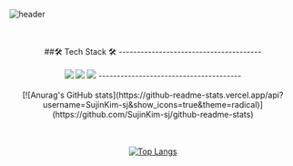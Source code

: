 <!--
**SujinKim-sj/SujinKim-sj** is a ✨ _special_ ✨ repository because its `README.md` (this file) appears on your GitHub profile.

Here are some ideas to get you started:

- 🔭 I’m currently working on ...
- 🌱 I’m currently learning ...
- 👯 I’m looking to collaborate on ...
- 🤔 I’m looking for help with ...
- 💬 Ask me about ...
- 📫 How to reach me: ...
- 😄 Pronouns: ...
- ⚡ Fun fact: ...
-->

![header](https://capsule-render.vercel.app/api?type=wave&color=5587A2&height=300&section=header&text=Sujin%20Kim&fontSize=90)
<div align="center">
  <br/><br/>
  ##🛠 Tech Stack 🛠
  ---------------------------------------
  <br/><br/>
  <img src="https://img.shields.io/badge/JAVA-007396?style=for-the-badge&logo=java&logoColor=white">
  <img src="https://img.shields.io/badge/Spring-6DB33F?style=for-the-badge&logo=Spring&logoColor=white">  
  <img src="https://img.shields.io/badge/Python-3776AB?style=for-the-badge&logo=Python&logoColor=white">
  ---------------------------------------
  <br/><br/>
  [![Anurag's GitHub stats](https://github-readme-stats.vercel.app/api?username=SujinKim-sj&show_icons=true&theme=radical)](https://github.com/SujinKim-sj/github-readme-stats)

  <br/><br/>
  [![Top Langs](https://github-readme-stats.vercel.app/api/top-langs/?username=SujinKim-sj&layout=compact&theme=radical)](https://github.com/anuraghazra/github-readme-stats)  
  
<div>
